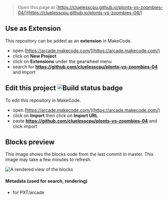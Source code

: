 


> Open this page at [https://cluelesscpu.github.io/plonts-vs-zoombies-04/](https://cluelesscpu.github.io/plonts-vs-zoombies-04/)

## Use as Extension

This repository can be added as an **extension** in MakeCode.

* open [https://arcade.makecode.com/](https://arcade.makecode.com/)
* click on **New Project**
* click on **Extensions** under the gearwheel menu
* search for **https://github.com/cluelesscpu/plonts-vs-zoombies-04** and import

## Edit this project ![Build status badge](https://github.com/cluelesscpu/plonts-vs-zoombies-04/workflows/MakeCode/badge.svg)

To edit this repository in MakeCode.

* open [https://arcade.makecode.com/](https://arcade.makecode.com/)
* click on **Import** then click on **Import URL**
* paste **https://github.com/cluelesscpu/plonts-vs-zoombies-04** and click import

## Blocks preview

This image shows the blocks code from the last commit in master.
This image may take a few minutes to refresh.

![A rendered view of the blocks](https://github.com/cluelesscpu/plonts-vs-zoombies-04/raw/master/.github/makecode/blocks.png)

#### Metadata (used for search, rendering)

* for PXT/arcade
<script src="https://makecode.com/gh-pages-embed.js"></script><script>makeCodeRender("{{ site.makecode.home_url }}", "{{ site.github.owner_name }}/{{ site.github.repository_name }}");</script>
